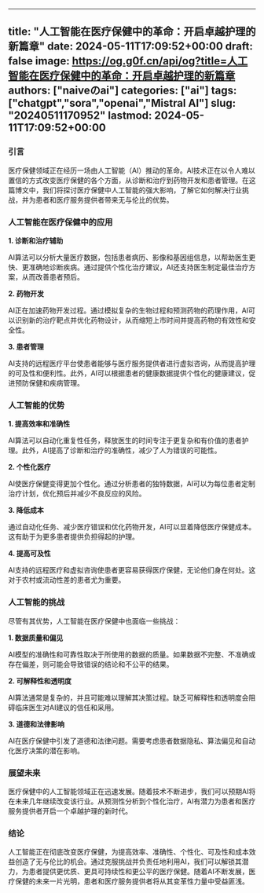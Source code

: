 
---
title: "人工智能在医疗保健中的革命：开启卓越护理的新篇章"
date: 2024-05-11T17:09:52+00:00
draft: false
image: https://og.g0f.cn/api/og?title=人工智能在医疗保健中的革命：开启卓越护理的新篇章
authors: ["naiveのai"]
categories: ["ai"]
tags: ["chatgpt","sora","openai","Mistral AI"]
slug: "20240511170952"
lastmod: 2024-05-11T17:09:52+00:00
---
### 引言

医疗保健领域正在经历一场由人工智能（AI）推动的革命。AI技术正在以令人难以置信的方式改变医疗保健的各个方面，从诊断和治疗到药物开发和患者管理。在这篇博文中，我们将探讨医疗保健中人工智能的强大影响，了解它如何解决行业挑战，并为患者和医疗服务提供者带来无与伦比的优势。

### 人工智能在医疗保健中的应用

**1. 诊断和治疗辅助**

AI算法可以分析大量医疗数据，包括患者病历、影像和基因组信息，以帮助医生更快、更准确地诊断疾病。通过提供个性化治疗建议，AI还支持医生制定最佳治疗方案，从而改善患者预后。

**2. 药物开发**

AI正在加速药物开发过程。通过模拟复杂的生物过程和预测药物的药理作用，AI可以识别新的治疗靶点并优化药物设计，从而缩短上市时间并提高药物的有效性和安全性。

**3. 患者管理**

AI支持的远程医疗平台使患者能够与医疗服务提供者进行虚拟咨询，从而提高护理的可及性和便利性。此外，AI可以根据患者的健康数据提供个性化的健康建议，促进预防保健和疾病管理。

### 人工智能的优势

**1. 提高效率和准确性**

AI算法可以自动化重复性任务，释放医生的时间专注于更复杂和有价值的患者护理。此外，AI提高了诊断和治疗的准确性，减少了人为错误的可能性。

**2. 个性化医疗**

AI使医疗保健变得更加个性化。通过分析患者的独特数据，AI可以为每位患者定制治疗计划，优化预后并减少不良反应的风险。

**3. 降低成本**

通过自动化任务、减少医疗错误和优化药物开发，AI可以显着降低医疗保健成本。这有助于为更多患者提供负担得起的护理。

**4. 提高可及性**

AI支持的远程医疗和虚拟咨询使患者更容易获得医疗保健，无论他们身在何处。这对于农村或流动性差的患者尤为重要。

### 人工智能的挑战

尽管有其优势，人工智能在医疗保健中也面临一些挑战：

**1. 数据质量和偏见**

AI模型的准确性和可靠性取决于所使用的数据的质量。如果数据不完整、不准确或存在偏差，则可能会导致错误的结论和不公平的结果。

**2. 可解释性和透明度**

AI算法通常是复杂的，并且可能难以理解其决策过程。缺乏可解释性和透明度会阻碍临床医生对AI建议的信任和采用。

**3. 道德和法律影响**

AI在医疗保健中引发了道德和法律问题。需要考虑患者数据隐私、算法偏见和自动化医疗决策的潜在影响。

### 展望未来

医疗保健中的人工智能领域正在迅速发展。随着技术不断进步，我们可以预期AI将在未来几年继续改变该行业。从预测性分析到个性化治疗，AI有潜力为患者和医疗服务提供者开启一个卓越护理的新时代。

### 结论

人工智能正在彻底改变医疗保健，为提高效率、准确性、个性化、可及性和成本效益创造了无与伦比的机会。通过克服挑战并负责任地利用AI，我们可以解锁其潜力，为患者提供更优质、更具可持续性和更公平的医疗保健。随着AI不断发展，医疗保健的未来一片光明，患者和医疗服务提供者将从其变革性力量中受益匪浅。